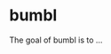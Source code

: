 
<!-- README.md is generated from README.Rmd. Please edit that file -->

# bumbl

<!-- badges: start -->

<!-- badges: end -->

The goal of bumbl is to …

<!--## Installation

You can install the released version of bumbl from [CRAN](https://CRAN.R-project.org) with:

``` r
install.packages("bumbl")
```-->
